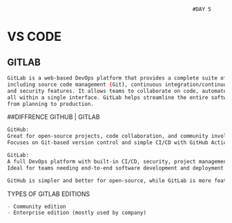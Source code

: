                                                                 #DAY 5

# VS CODE                                                           

## GITLAB 
```bash
GitLab is a web-based DevOps platform that provides a complete suite of tools for software development,
including source code management (Git), continuous integration/continuous deployment (CI/CD), monitoring,
and security features. It allows teams to collaborate on code, automate workflows, and deploy applications,
all within a single interface. GitLab helps streamline the entire software development lifecycle,
from planning to production.
```

##DIFFRENCE GITHUB | GITLAB

```bash
GitHub:
Great for open-source projects, code collaboration, and community involvement.
Focuses on Git-based version control and simple CI/CD with GitHub Actions.

GitLab:
A full DevOps platform with built-in CI/CD, security, project management, and more.
Ideal for teams needing end-to-end software development and deployment. Can be self-hosted.

GitHub is simpler and better for open-source, while GitLab is more feature-rich for enterprise-level DevOps.
```

TYPES OF GITLAB EDITIONS

```rust
- Community edition
- Enterprise edition (mostly used by company)
```


